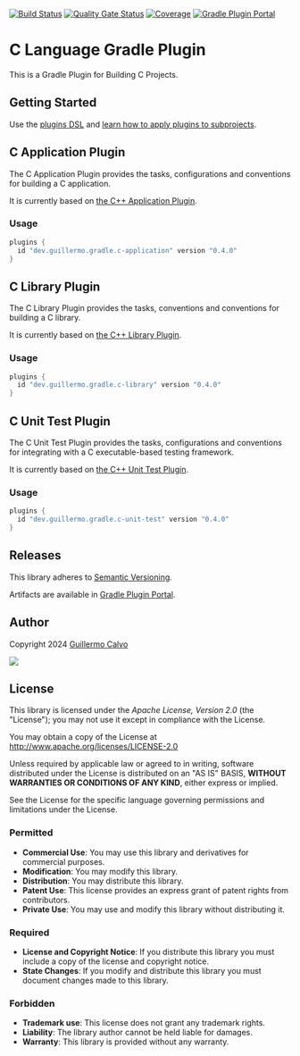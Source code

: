 
[![Build Status](https://github.com/guillermocalvo/gradle-plugin-c-language/workflows/Build/badge.svg)](https://github.com/guillermocalvo/gradle-plugin-c-language/actions?query=workflow%3ABuild)
[![Quality Gate Status](https://sonarcloud.io/api/project_badges/measure?project=guillermocalvo_gradle-plugin-c-language&metric=alert_status)](https://sonarcloud.io/dashboard?id=guillermocalvo_gradle-plugin-c-language)
[![Coverage](https://sonarcloud.io/api/project_badges/measure?project=guillermocalvo_gradle-plugin-c-language&metric=coverage)](https://sonarcloud.io/component_measures?id=guillermocalvo_gradle-plugin-c-language&metric=coverage&view=list)
[![Gradle Plugin Portal](https://img.shields.io/gradle-plugin-portal/v/dev.guillermo.gradle.c-application)](https://plugins.gradle.org/search?term=dev.guillermo)


# C Language Gradle Plugin

This is a Gradle Plugin for Building C Projects.


## Getting Started

Use the [plugins DSL](https://docs.gradle.org/current/userguide/plugins.html#sec:plugins_block) and
[learn how to apply plugins to subprojects](https://docs.gradle.org/current/userguide/plugins.html#sec:subprojects_plugins_dsl).


## C Application Plugin

The C Application Plugin provides the tasks, configurations and conventions for building a C application.

It is currently based on [the C++ Application Plugin](https://docs.gradle.org/current/userguide/cpp_application_plugin.html).

### Usage

```gradle
plugins {
  id "dev.guillermo.gradle.c-application" version "0.4.0"
}
```


## C Library Plugin

The C Library Plugin provides the tasks, conventions and conventions for building a C library.

It is currently based on [the C++ Library Plugin](https://docs.gradle.org/current/userguide/cpp_library_plugin.html).

### Usage

```gradle
plugins {
  id "dev.guillermo.gradle.c-library" version "0.4.0"
}
```


## C Unit Test Plugin

The C Unit Test Plugin provides the tasks, configurations and conventions for integrating with a C executable-based testing framework.

It is currently based on [the C++ Unit Test Plugin](https://docs.gradle.org/current/userguide/cpp_unit_test_plugin.html).

### Usage

```gradle
plugins {
  id "dev.guillermo.gradle.c-unit-test" version "0.4.0"
}
```


## Releases

This library adheres to [Semantic Versioning](https://semver.org/).

Artifacts are available in [Gradle Plugin Portal](https://plugins.gradle.org/search?term=dev.guillermo).


## Author

Copyright 2024 [Guillermo Calvo](https://github.com/guillermocalvo)

[![](https://guillermo.dev/assets/images/thumb.png)](https://guillermo.dev/)


## License

This library is licensed under the *Apache License, Version 2.0* (the "License");
you may not use it except in compliance with the License.

You may obtain a copy of the License at <http://www.apache.org/licenses/LICENSE-2.0>

Unless required by applicable law or agreed to in writing, software distributed under the License is distributed on an
"AS IS" BASIS, **WITHOUT WARRANTIES OR CONDITIONS OF ANY KIND**, either express or implied.

See the License for the specific language governing permissions and limitations under the License.


### Permitted

- **Commercial Use**: You may use this library and derivatives for commercial purposes.
- **Modification**: You may modify this library.
- **Distribution**: You may distribute this library.
- **Patent Use**: This license provides an express grant of patent rights from contributors.
- **Private Use**: You may use and modify this library without distributing it.

### Required

- **License and Copyright Notice**: If you distribute this library you must include a copy of the license and copyright
  notice.
- **State Changes**: If you modify and distribute this library you must document changes made to this library.

### Forbidden

- **Trademark use**: This license does not grant any trademark rights.
- **Liability**: The library author cannot be held liable for damages.
- **Warranty**: This library is provided without any warranty.
